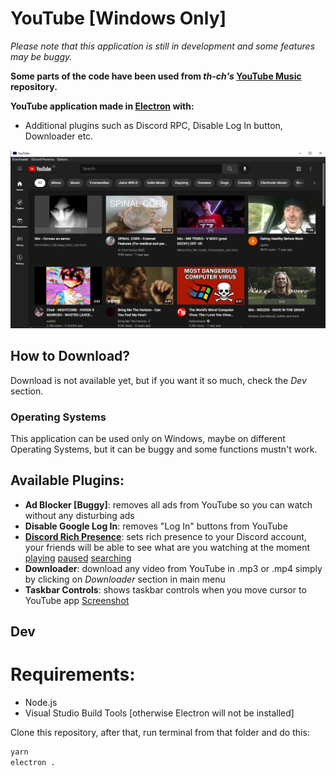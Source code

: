 # YouTube [Windows Only]



*Please note that this application is still in development and some features may be buggy.*

**Some parts of the code have been used from *th-ch's* [**YouTube Music**](https://github.com/th-ch/youtube-music) repository.**

**YouTube application made in [Electron](https://www.electronjs.org/) with:**
- Additional plugins such as Discord RPC, Disable Log In button, Downloader etc.

![Screenshot of YouTube](screenshots/screenshot.png "Screenshot of YouTube")

## How to Download?

Download is not available yet, but if you want it so much, check the *Dev* section.

### Operating Systems

This application can be used only on Windows, maybe on different Operating Systems, but it can be buggy and some functions mustn't work.

## Available Plugins:
- **Ad Blocker [Buggy]**: removes all ads from YouTube so you can watch without any disturbing ads
- **Disable Google Log In**: removes "Log In" buttons from YouTube
- [**Discord Rich Presence**](https://discord.com): sets rich presence to your Discord account, your friends will be able to see what are you watching at the moment [playing](https://raw.githubusercontent.com/honzaxdddddd/YouTube/main/screenshots/playing.png) [paused](https://raw.githubusercontent.com/honzaxdddddd/YouTube/main/screenshots/paused.png) [searching](https://raw.githubusercontent.com/honzaxdddddd/YouTube/main/screenshots/searching.png)
- **Downloader**: download any video from YouTube in .mp3 or .mp4 simply by clicking on *Downloader* section in main menu
- **Taskbar Controls**: shows taskbar controls when you move cursor to YouTube app [Screenshot](https://raw.githubusercontent.com/honzaxdddddd/YouTube/main/screenshots/taskbarcontrols.png)

## Dev

# Requirements:
- Node.js
- Visual Studio Build Tools [otherwise Electron will not be installed]

Clone this repository, after that, run terminal from that folder and do this:
```sh
yarn
electron .
```
